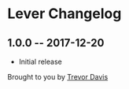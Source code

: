 # Lever Changelog

## 1.0.0 -- 2017-12-20

* Initial release

Brought to you by [Trevor Davis](https://www.viget.com)
